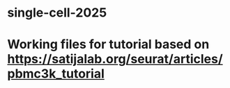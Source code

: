 # single-cell-2025
 
# Working files for tutorial based on https://satijalab.org/seurat/articles/pbmc3k_tutorial
